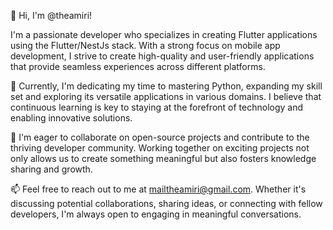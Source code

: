 
👋 Hi, I'm @theamiri!

I'm a passionate developer who specializes in creating Flutter applications using the Flutter/NestJs stack. With a strong focus on mobile app development, I strive to create high-quality and user-friendly applications that provide seamless experiences across different platforms.

🌱 Currently, I'm dedicating my time to mastering Python, expanding my skill set and exploring its versatile applications in various domains. I believe that continuous learning is key to staying at the forefront of technology and enabling innovative solutions.

💞️ I'm eager to collaborate on open-source projects and contribute to the thriving developer community. Working together on exciting projects not only allows us to create something meaningful but also fosters knowledge sharing and growth.

📫 Feel free to reach out to me at mailtheamiri@gmail.com. Whether it's discussing potential collaborations, sharing ideas, or connecting with fellow developers, I'm always open to engaging in meaningful conversations.



<!---
theamiri/theamiri is a ✨ Mobile Application Developer ✨ repository because its `README.md` (this file) appears on your GitHub profile.
You can click the Preview link to take a look at your changes.
--->
